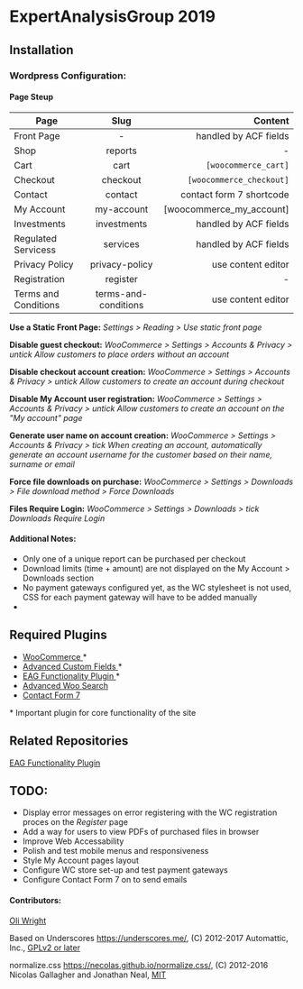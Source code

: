 # ExpertAnalysisGroup 2019

## **Installation**

### Wordpress Configuration:

#### Page Steup

| Page                 |         Slug         |                  Content |
| -------------------- | :------------------: | -----------------------: |
| Front Page           |          -           |    handled by ACF fields |
| Shop                 |       reports        |                        - |
| Cart                 |         cart         |     `[woocommerce_cart]` |
| Checkout             |       checkout       | `[woocommerce_checkout]` |
| Contact              |       contact        | contact form 7 shortcode |
| My Account           |      my-account      | [woocommerce_my_account] |
| Investments          |     investments      |    handled by ACF fields |
| Regulated Servicess  |       services       |    handled by ACF fields |
| Privacy Policy       |    privacy-policy    |       use content editor |
| Registration         |       register       |                        - |
| Terms and Conditions | terms-and-conditions |       use content editor |

**Use a Static Front Page:**
_Settings > Reading > Use static front page_

**Disable guest checkout:**
_WooCommerce > Settings > Accounts & Privacy > untick Allow customers to place orders without an account_

**Disable checkout account creation:**
_WooCommerce > Settings > Accounts & Privacy > untick Allow customers to create an account during checkout_

**Disable My Account user registration:**
_WooCommerce > Settings > Accounts & Privacy > untick Allow customers to create an account on the "My account" page_

**Generate user name on account creation:**
_WooCommerce > Settings > Accounts & Privacy > tick When creating an account, automatically generate an account username for the customer based on their name, surname or email_

**Force file downloads on purchase:**
_WooCommerce > Settings > Downloads > File download method > Force Downloads_

**Files Require Login:**
_WooCommerce > Settings > Downloads > tick Downloads Require Login_

#### **Additional Notes:**

- Only one of a unique report can be purchased per checkout
- Download limits (time + amount) are not displayed on the My Account > Downloads section
- No payment gateways configured yet, as the WC stylesheet is not used, CSS for each payment gateway will have to be added manually
-

## **Required Plugins**

- [WooCommerce ](https://en-gb.wordpress.org/plugins/woocommerce/)\*
- [Advanced Custom Fields ](https://www.advancedcustomfields.com/)\*
- [EAG Functionality Plugin ](https://github.com/oliwright1994/EAG-Functionality-Plugin)\*
- [Advanced Woo Search](https://en-gb.wordpress.org/plugins/advanced-woo-search/)
- [Contact Form 7](https://en-gb.wordpress.org/plugins/contact-form-7/)

\* Important plugin for core functionality of the site

## **Related Repositories**

[EAG Functionality Plugin](https://github.com/oliwright1994/EAG-Functionality-Plugin)

## TODO:

- Display error messages on error registering with the WC registration proces on the _Register_ page
- Add a way for users to view PDFs of purchased files in browser
- Improve Web Accessability
- Polish and test mobile menus and responsiveness
- Style My Account pages layout
- Configure WC store set-up and test payment gateways
- Configure Contact Form 7 on to send emails

#### Contributors:

[Oli Wright](https://github.com/oliwright1994)

Based on Underscores https://underscores.me/, (C) 2012-2017 Automattic, Inc., [GPLv2 or later](https://www.gnu.org/licenses/gpl-2.0.html)

normalize.css https://necolas.github.io/normalize.css/, (C) 2012-2016 Nicolas Gallagher and Jonathan Neal, [MIT](https://opensource.org/licenses/MIT)
